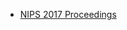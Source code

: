 - [NIPS 2017 Proceedings](https://papers.nips.cc/book/advances-in-neural-information-processing-systems-30-2017)
